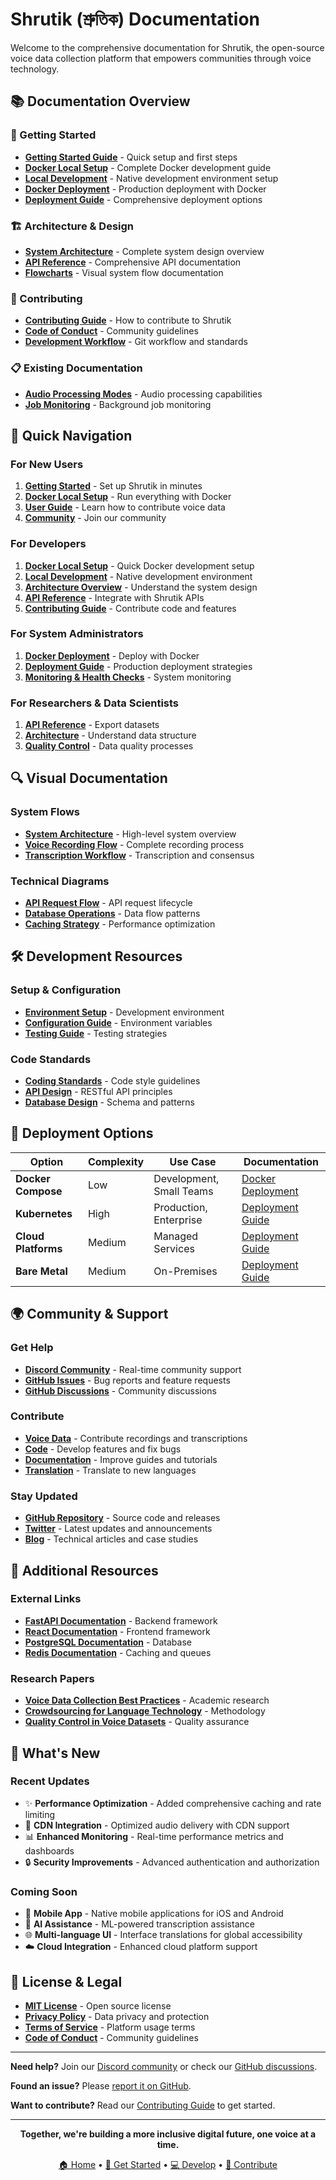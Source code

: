 # Shrutik (শ্রুতিক) Documentation

Welcome to the comprehensive documentation for Shrutik, the open-source voice data collection platform that empowers communities through voice technology.

## 📚 Documentation Overview

### 🚀 Getting Started
- **[Getting Started Guide](getting-started.md)** - Quick setup and first steps
- **[Docker Local Setup](docker-local-setup.md)** - Complete Docker development guide
- **[Local Development](local-development.md)** - Native development environment setup
- **[Docker Deployment](docker-deployment.md)** - Production deployment with Docker
- **[Deployment Guide](deployment-guide.md)** - Comprehensive deployment options

### 🏗️ Architecture & Design
- **[System Architecture](architecture.md)** - Complete system design overview
- **[API Reference](api-reference.md)** - Comprehensive API documentation
- **[Flowcharts](flowcharts/)** - Visual system flow documentation

### 🤝 Contributing
- **[Contributing Guide](contributing.md)** - How to contribute to Shrutik
- **[Code of Conduct](../CODE_OF_CONDUCT.md)** - Community guidelines
- **[Development Workflow](contributing.md#development-workflow)** - Git workflow and standards

### 📋 Existing Documentation
- **[Audio Processing Modes](AUDIO_PROCESSING_MODES.md)** - Audio processing capabilities
- **[Job Monitoring](JOB_MONITORING.md)** - Background job monitoring

## 🎯 Quick Navigation

### For New Users
1. **[Getting Started](getting-started.md)** - Set up Shrutik in minutes
2. **[Docker Local Setup](docker-local-setup.md)** - Run everything with Docker
3. **[User Guide](getting-started.md#first-steps)** - Learn how to contribute voice data
4. **[Community](getting-started.md#welcome-to-the-community)** - Join our community

### For Developers
1. **[Docker Local Setup](docker-local-setup.md)** - Quick Docker development setup
2. **[Local Development](local-development.md)** - Native development environment
3. **[Architecture Overview](architecture.md)** - Understand the system design
4. **[API Reference](api-reference.md)** - Integrate with Shrutik APIs
5. **[Contributing Guide](contributing.md)** - Contribute code and features

### For System Administrators
1. **[Docker Deployment](docker-deployment.md)** - Deploy with Docker
2. **[Deployment Guide](deployment-guide.md)** - Production deployment strategies
3. **[Monitoring & Health Checks](docker-deployment.md#monitoring-and-logging)** - System monitoring

### For Researchers & Data Scientists
1. **[API Reference](api-reference.md#export-api)** - Export datasets
2. **[Architecture](architecture.md#data-architecture)** - Understand data structure
3. **[Quality Control](architecture.md#consensus-algorithm)** - Data quality processes

## 🔍 Visual Documentation

### System Flows
- **[System Architecture](flowcharts/system-architecture.md)** - High-level system overview
- **[Voice Recording Flow](flowcharts/voice-recording-flow.md)** - Complete recording process
- **[Transcription Workflow](flowcharts/transcription-workflow.md)** - Transcription and consensus

### Technical Diagrams
- **[API Request Flow](flowcharts/api-request-flow.md)** - API request lifecycle
- **[Database Operations](flowcharts/database-operations.md)** - Data flow patterns
- **[Caching Strategy](flowcharts/caching-strategy.md)** - Performance optimization

## 🛠️ Development Resources

### Setup & Configuration
- **[Environment Setup](local-development.md#setup-instructions)** - Development environment
- **[Configuration Guide](local-development.md#development-configuration)** - Environment variables
- **[Testing Guide](contributing.md#testing-guidelines)** - Testing strategies

### Code Standards
- **[Coding Standards](contributing.md#coding-standards)** - Code style guidelines
- **[API Design](architecture.md#api-design)** - RESTful API principles
- **[Database Design](architecture.md#data-architecture)** - Schema and patterns

## 🚀 Deployment Options

| Option | Complexity | Use Case | Documentation |
|--------|------------|----------|---------------|
| **Docker Compose** | Low | Development, Small Teams | [Docker Deployment](docker-deployment.md) |
| **Kubernetes** | High | Production, Enterprise | [Deployment Guide](deployment-guide.md#kubernetes-deployment) |
| **Cloud Platforms** | Medium | Managed Services | [Deployment Guide](deployment-guide.md#cloud-platform-deployments) |
| **Bare Metal** | Medium | On-Premises | [Deployment Guide](deployment-guide.md#bare-metal-deployment) |

## 🌍 Community & Support

### Get Help
- **[Discord Community](https://discord.gg/9hZ9eW8ARk)** - Real-time community support
- **[GitHub Issues](https://github.com/Onuronon-lab/Shrutik/issues)** - Bug reports and feature requests
- **[GitHub Discussions](https://github.com/Onuronon-lab/Shrutik/discussions)** - Community discussions

### Contribute
- **[Voice Data](contributing.md#voice-data-contribution)** - Contribute recordings and transcriptions
- **[Code](contributing.md#code-contribution)** - Develop features and fix bugs
- **[Documentation](contributing.md#documentation)** - Improve guides and tutorials
- **[Translation](contributing.md#internationalization)** - Translate to new languages

### Stay Updated
- **[GitHub Repository](https://github.com/Onuronon-lab/Shrutik)** - Source code and releases
- **[Twitter](https://twitter.com/ShrutikVoice)** - Latest updates and announcements
- **[Blog](https://blog.shrutik.org)** - Technical articles and case studies

## 📖 Additional Resources

### External Links
- **[FastAPI Documentation](https://fastapi.tiangolo.com/)** - Backend framework
- **[React Documentation](https://reactjs.org/)** - Frontend framework
- **[PostgreSQL Documentation](https://www.postgresql.org/docs/)** - Database
- **[Redis Documentation](https://redis.io/documentation)** - Caching and queues

### Research Papers
- **[Voice Data Collection Best Practices](https://example.com/paper1)** - Academic research
- **[Crowdsourcing for Language Technology](https://example.com/paper2)** - Methodology
- **[Quality Control in Voice Datasets](https://example.com/paper3)** - Quality assurance

## 🎉 What's New

### Recent Updates
- ✨ **Performance Optimization** - Added comprehensive caching and rate limiting
- 🚀 **CDN Integration** - Optimized audio delivery with CDN support
- 📊 **Enhanced Monitoring** - Real-time performance metrics and dashboards
- 🔒 **Security Improvements** - Advanced authentication and authorization

### Coming Soon
- 📱 **Mobile App** - Native mobile applications for iOS and Android
- 🤖 **AI Assistance** - ML-powered transcription assistance
- 🌐 **Multi-language UI** - Interface translations for global accessibility
- ☁️ **Cloud Integration** - Enhanced cloud platform support

## 📄 License & Legal

- **[MIT License](../LICENSE)** - Open source license
- **[Privacy Policy](privacy-policy.md)** - Data privacy and protection
- **[Terms of Service](terms-of-service.md)** - Platform usage terms
- **[Code of Conduct](../CODE_OF_CONDUCT.md)** - Community guidelines

---

**Need help?** Join our [Discord community](https://discord.gg/9hZ9eW8ARk) or check our [GitHub discussions](https://github.com/Onuronon-lab/Shrutik/discussions).

**Found an issue?** Please [report it on GitHub](https://github.com/Onuronon-lab/Shrutik/issues/new).

**Want to contribute?** Read our [Contributing Guide](contributing.md) to get started.

---

<div align="center">

**Together, we're building a more inclusive digital future, one voice at a time.**

[🏠 Home](../README.md) • [🚀 Get Started](getting-started.md) • [💻 Develop](local-development.md) • [🤝 Contribute](contributing.md)

</div>